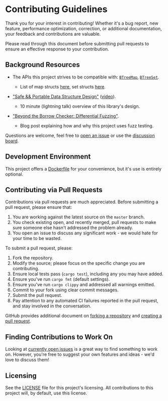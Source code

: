 # Contributing Guidelines

Thank you for your interest in contributing!
Whether it's a bug report, new feature, performance optimization, correction, or additional documentation, your feedback and contributions are valuable.

Please read through this document before submitting pull requests to ensure an effective response to your contribution.

## Background Resources

* The APIs this project strives to be compatible with: [`BTreeMap`](https://doc.rust-lang.org/stable/std/collections/struct.BTreeMap.html), [`BTreeSet`](https://doc.rust-lang.org/stable/std/collections/struct.BTreeSet.html).
    * List of map structs [here](https://doc.rust-lang.org/stable/std/collections/btree_map/index.html), set structs [here](https://doc.rust-lang.org/stable/std/collections/btree_set/index.html).

* ["Safe && Portable Data Structure Design"](https://tiemoko.com/slides/SafeAndPortableDataStructureDesign_CodeAndSupply_Dec2021.pdf) ([video](https://youtu.be/1UtklNrB8XA?t=1615)).
    * 10 minute (lightning talk) overview of this library's design.

* ["Beyond the Borrow Checker: Differential Fuzzing"](https://tiemoko.com/blog/diff-fuzz/).
    * Blog post explaining how and why this project uses fuzz testing.

Questions are welcome, feel free to [open an issue](https://github.com/tnballo/scapegoat/issues) or use the [discussion board](https://github.com/tnballo/scapegoat/discussions).

## Development Environment

This project offers a [Dockerfile](https://github.com/tnballo/scapegoat/blob/master/Dockerfile) for your convenience, but it's use is entirely optional.

## Contributing via Pull Requests

Contributions via pull requests are much appreciated. Before submitting a pull request, please ensure that:

1. You are working against the latest source on the `master` branch.
2. You check existing open, and recently merged, pull requests to make sure someone else hasn't addressed the problem already.
3. You open an issue to discuss any significant work - we would hate for your time to be wasted.

To submit a pull request, please:

1. Fork the repository.
2. Modify the source; please focus on the specific change you are contributing.
3. Ensure local tests pass (`cargo test`), including any you may have added.
4. Ensure you've run `cargo fmt` (default settings).
5. Ensure you've run `cargo clippy` and addressed all warnings emitted.
6. Commit to your fork using clear commit messages.
7. Submit the pull request.
8. Pay attention to any automated CI failures reported in the pull request, and stay involved in the conversation.

GitHub provides additional document on [forking a repository](https://help.github.com/articles/fork-a-repo/) and
[creating a pull request](https://help.github.com/articles/creating-a-pull-request/).

## Finding Contributions to Work On

Looking at [currently open issues](https://github.com/tnballo/scapegoat/issues) is a great way to find something to work on.
However, you're free to suggest your own features and ideas - we'd love to discuss them!

## Licensing

See the [LICENSE](https://github.com/tnballo/scapegoat/blob/master/LICENSE) file for this project's licensing.
All contributions to this project will, by default, use this license.